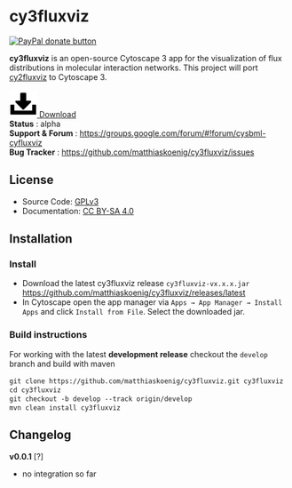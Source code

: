 # cy3fluxviz

<a href="https://www.paypal.com/cgi-bin/webscr?cmd=_s-xclick&amp;hosted_button_id=RYHNRJFBMWD5N" title="Donate to this project using Paypal"><img src="https://img.shields.io/badge/paypal-donate-yellow.svg" alt="PayPal donate button" /></a>

**cy3fluxviz** is an open-source Cytoscape 3 app for the visualization of flux distributions in molecular interaction  networks. This project will port [cy2fluxviz](https://github.com/matthiaskoenig/cy2fluxviz) to Cytoscape 3.

[![Download](docs/images/icon-download.png) Download](https://github.com/matthiaskoenig/cy3fluxviz/releases/latest)  
**Status** : alpha  
**Support & Forum** : https://groups.google.com/forum/#!forum/cysbml-cyfluxviz  
**Bug Tracker** : https://github.com/matthiaskoenig/cy3fluxviz/issues  

## License
* Source Code: [GPLv3](http://opensource.org/licenses/GPL-3.0)
* Documentation: [CC BY-SA 4.0](http://creativecommons.org/licenses/by-sa/4.0/)

## Installation
### Install
* Download the latest cy3fluxviz release `cy3fluxviz-vx.x.x.jar`  
  https://github.com/matthiaskoenig/cy3fluxviz/releases/latest
* In Cytoscape open the app manager via `Apps → App Manager → Install Apps` and click `Install from File`. Select the downloaded jar.

### Build instructions
For working with the latest **development release** checkout the `develop` branch and build with maven
```
git clone https://github.com/matthiaskoenig/cy3fluxviz.git cy3fluxviz
cd cy3fluxviz
git checkout -b develop --track origin/develop
mvn clean install cy3fluxviz
```

## Changelog
**v0.0.1** [?]
* no integration so far
